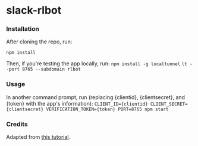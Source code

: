 # slack-rlbot

### Installation
After cloning the repo, run:

`npm install`

Then, if you're testing the app locally, run:
`npm install -g localtunnel`
`lt --port 8765 --subdomain rlbot`

### Usage
In another command prompt, run (replacing {clientid}, {clientsecret}, and {token} with the app's information):
`CLIENT_ID={clientid} CLIENT_SECRET={clientsecret} VERIFICATION_TOKEN={token} PORT=8765 npm start`

### Credits
Adapted from [this tutorial](https://medium.com/slack-developer-blog/easy-peasy-slash-commands-getting-started-c37ff3f14d3e#.oiil837ux).
